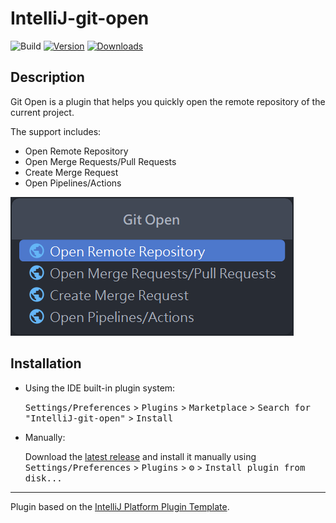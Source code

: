 # IntelliJ-git-open

![Build](https://github.com/iml885203/IntelliJ-git-open/workflows/Build/badge.svg)
[![Version](https://img.shields.io/jetbrains/plugin/v/24695-git-open.svg)](https://plugins.jetbrains.com/plugin/MARKETPLACE_ID)
[![Downloads](https://img.shields.io/jetbrains/plugin/d/24695-git-open.svg)](https://plugins.jetbrains.com/plugin/MARKETPLACE_ID)

## Description
<!-- Plugin description -->
Git Open is a plugin that helps you quickly open the remote repository of the current project.

The support includes:
- Open Remote Repository
- Open Merge Requests/Pull Requests
- Create Merge Request
- Open Pipelines/Actions
<!-- Plugin description end -->

![](readme/action-group.png)

## Installation

- Using the IDE built-in plugin system:
  
  <kbd>Settings/Preferences</kbd> > <kbd>Plugins</kbd> > <kbd>Marketplace</kbd> > <kbd>Search for "IntelliJ-git-open"</kbd> >
  <kbd>Install</kbd>
  
- Manually:

  Download the [latest release](https://github.com/iml885203/IntelliJ-git-open/releases/latest) and install it manually using
  <kbd>Settings/Preferences</kbd> > <kbd>Plugins</kbd> > <kbd>⚙️</kbd> > <kbd>Install plugin from disk...</kbd>


---
Plugin based on the [IntelliJ Platform Plugin Template][template].

[template]: https://github.com/JetBrains/intellij-platform-plugin-template
[docs:plugin-description]: https://plugins.jetbrains.com/docs/intellij/plugin-user-experience.html#plugin-description-and-presentation
